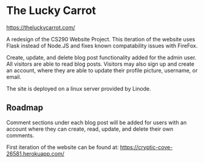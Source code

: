 # The Lucky Carrot

https://theluckycarrot.com/

A redesign of the CS290 Website Project. This iteration of the website uses Flask instead of Node.JS and fixes known compatability issues with FireFox. 

Create, update, and delete blog post functionality added for the admin user. All visitors are able to read blog posts. Visitors may also sign up and create an account, where they are able to update their profile picture, username, or email. 

The site is deployed on a linux server provided by Linode. 

## Roadmap

Comment sections under each blog post will be added for users with an account where they can create, read, update, and delete their own comments.

First iteration of the website can be found at: https://cryptic-cove-26581.herokuapp.com/
